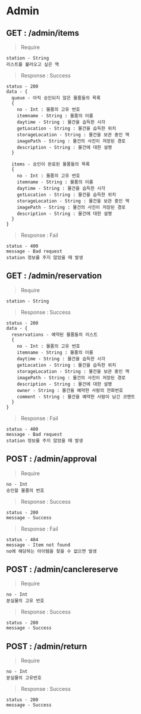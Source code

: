# Admin
## GET : /admin/items
> Require
```
station - String
리스트를 불러오고 싶은 역
```

> Response : Success
```
status - 200
data - {
  queue - 아직 승인되지 않은 물품들의 목록
  {
    no - Int : 물품의 고유 번호
    itemname - String : 물품의 이름
    daytime - String : 물건을 습득한 시각
    getLocation - String : 물건을 습득한 위치
    storageLocation - String : 물건을 보관 중인 역
    imagePath - String : 물건의 사진이 저장된 경로
    description - String : 물건에 대한 설명
  }

  items - 승인이 완료된 물품들의 목록
  {
    no - Int : 물품의 고유 번호
    itemname - String : 물품의 이름
    daytime - String : 물건을 습득한 시각
    getLocation - String : 물건을 습득한 위치
    storageLocation - String : 물건을 보관 중인 역
    imagePath - String : 물건의 사진이 저장된 경로
    description - String : 물건에 대한 설명
  }
}
```

> Response : Fail
```
status - 400
message - Bad request
station 정보를 주지 않았을 때 발생
```

## GET : /admin/reservation
> Require
```
station - String
```

> Response : Success
```
status - 200
data - {
  reservations - 예약된 물품들의 리스트
  {
    no - Int : 물품의 고유 번호
    itemname - String : 물품의 이름
    daytime - String : 물건을 습득한 시각
    getLocation - String : 물건을 습득한 위치
    storageLocation - String : 물건을 보관 중인 역
    imagePath - String : 물건의 사진이 저장된 경로
    description - String : 물건에 대한 설명
    owner - String : 물건을 예약한 사람의 전화번호
    comment - String : 물건을 예약한 사람이 남긴 코멘트
  }
}
```

> Response : Fail
```
status - 400
message - Bad request
station 정보를 주지 않았을 때 발생
```

## POST : /admin/approval
> Require
```
no - Int
승인할 물품의 번호
```

> Response : Success
```
status - 200
message - Success
```

> Response : Fail
```
status - 404
message - Item not found
no에 해당하는 아이템을 찾을 수 없으면 발생
```

## POST : /admin/canclereserve
> Require
```
no - Int
분실물의 고유 번호
```

> Response : Success
```
status - 200
message - Success
```

## POST : /admin/return
> Require
```
no - Int
분실물의 고유번호
```

> Response : Success
```
status - 200
message - Success
```
